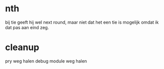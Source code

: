 # nth
bij tie geeft hij wel next round, maar niet dat het een tie is
mogelijk omdat ik dat pas aan eind zeg.

# cleanup
pry weg halen
debug module weg halen
